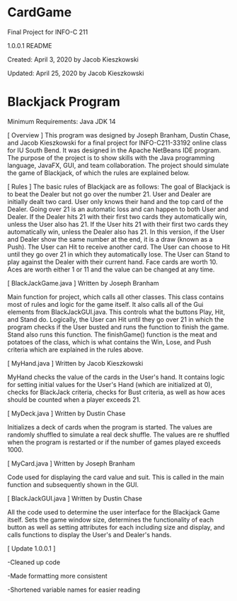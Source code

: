# CardGame
Final Project for INFO-C 211

1.0.0.1 README

Created: April 3, 2020 by Jacob Kieszkowski

Updated: April 25, 2020 by Jacob Kieszkowski



Blackjack Program
==============================================================


Minimum Requirements:
Java JDK 14


[ Overview ]
This program was designed by Joseph Branham, Dustin Chase, and Jacob Kieszkowski for a final project for 
INFO-C211-33192 online class for IU South Bend. It was designed in the Apache NetBeans IDE program. The 
purpose of the project is to show skills with the Java programming language, JavaFX, GUI, and team 
collaboration. The project should simulate the game of Blackjack, of which the rules are explained below.


[ Rules ]
The basic rules of Blackjack are as follows:
The goal of Blackjack is to beat the Dealer but not go over the number 21.
User and Dealer are initially dealt two card. User only knows their hand and the top card of the Dealer.
Going over 21 is an automatic loss and can happen to both User and Dealer.
If the Dealer hits 21 with their first two cards they automatically win, unless the User also has 21.
If the User hits 21 with their first two cards they automatically win, unless the Dealer also has 21.
In this version, if the User and Dealer show the same number at the end, it is a draw (known as a Push).
The User can Hit to receive another card.
The User can choose to Hit until they go over 21 in which they automatically lose.
The User can Stand to play against the Dealer with their current hand.
Face cards are worth 10. Aces are worth either 1 or 11 and the value can be changed at any time.


[ BlackJackGame.java ]
Written by Joseph Branham


Main function for project, which calls all other classes. This class contains most of rules and logic for
the game itself. It also calls all of the Gui elements from BlackJackGUI.java. This controls what the buttons
Play, Hit, and Stand do. Logically, the User can Hit until they go over 21 in which the program checks if
the User busted and runs the function to finish the game. Stand also runs this function. The finishGame() function
is the meat and potatoes of the class, which is what contains the Win, Lose, and Push criteria which are explained
in the rules above.


[ MyHand.java ]
Written by Jacob Kieszkowski

MyHand checks the value of the cards in the User's hand. It contains logic for setting initial values for the
User's Hand (which are initialized at 0), checks for BlackJack criteria, checks for Bust criteria, 
as well as how aces should be counted when a player exceeds 21. 


[ MyDeck.java ]
Written by Dustin Chase

Initializes a deck of cards when the program is started. The values are randomly shuffled to simulate a real
deck shuffle. The values are re shuffled when the program is restarted or if the number of games played exceeds
1000. 


[ MyCard.java ]
Written by Joseph Branham

Code used for displaying the card value and suit. This is called in the main function and subsequently shown
in the GUI.


[ BlackJackGUI.java ]
Written by Dustin Chase

All the code used to determine the user interface for the Blackjack Game itself. Sets the game window size, 
determines the functionality of each button as well as setting attributes for each including size and display,
and calls functions to display the User's and Dealer's hands. 


[ Update 1.0.0.1 ]

-Cleaned up code

-Made formatting more consistent

-Shortened variable names for easier reading
